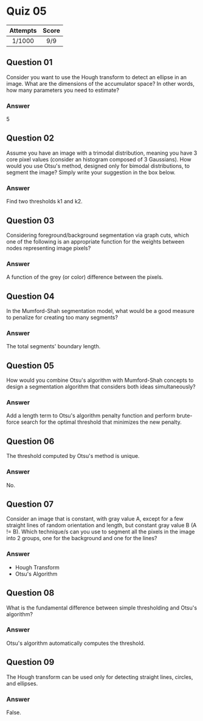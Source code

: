 Quiz 05
=======  

|Attempts|Score|
|:------:|:---:|
| 1/1000 | 9/9 |

Question 01
-----------  
Consider you want to use the Hough transform to detect an ellipse in an image. What are the dimensions of the accumulator space? In other words, how many parameters you need to estimate?  

### Answer  
5  

Question 02
-----------  
Assume you have an image with a trimodal distribution, meaning you have 3 core pixel values (consider an histogram composed of 3 Gaussians). How would you use Otsu's method, designed only for bimodal distributions, to segment the image? Simply write your suggestion in the box below.  

### Answer  
Find two thresholds k1 and k2.  

Question 03
-----------  
Considering foreground/background segmentation via graph cuts, which one of the following is an appropriate function for the weights between nodes representing image pixels?  

### Answer  
A function of the grey (or color) difference between the pixels.  

Question 04
-----------  
In the Mumford-Shah segmentation model, what would be a good measure to penalize for creating too many segments?  

### Answer  
The total segments' boundary length.  

Question 05
-----------  
How would you combine Otsu's algorithm with Mumford-Shah concepts to design a segmentation algorithm that considers both ideas simultaneously?  

### Answer  
Add a length term to Otsu's algorithm penalty function and perform brute-force search for the optimal threshold that minimizes the new penalty.  

Question 06
-----------  
The threshold computed by Otsu's method is unique.  

### Answer  
No.  

Question 07
-----------  
Consider an image that is constant, with gray value A, except for a few straight lines of random orientation and length, but constant gray value B (A != B). Which technique/s can you use to segment all the pixels in the image into 2 groups, one for the background and one for the lines?  

### Answer  
* Hough Transform
* Otsu's Algorithm  

Question 08
-----------  
What is the fundamental difference between simple thresholding and Otsu's algorithm?  

### Answer  
Otsu's algorithm automatically computes the threshold.  

Question 09
-----------  
The Hough transform can be used only for detecting straight lines, circles, and ellipses.  

### Answer  
False.  
